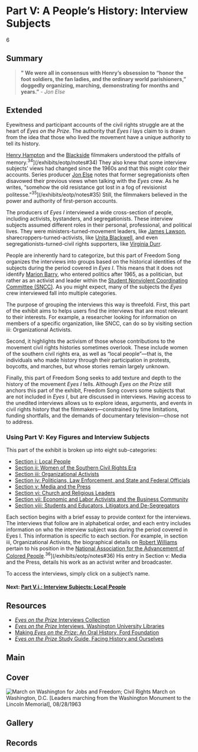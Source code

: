 # Part V: A People’s History: Interview Subjects

6

## Summary

> **" We were all in consensus with Henry’s obsession to “honor the foot soldiers, the fan ladies, and the ordinary world parishioners,” doggedly organizing, marching, demonstrating for months and years.”** - *Jon Else*

## Extended

Eyewitness and participant accounts of the civil rights struggle are at the heart of *Eyes on the Prize*. The authority that *Eyes I* lays claim to is drawn from the idea that those who lived the movement have a unique authority to tell its history. 

[Henry Hampton](/2-making-television-history#HenryHampton) and the [Blackside](/2-making-television-history#Blackside) filmmakers understood the pitfalls of memory.<sup>34</sup>](/exhibits/eotp/notes#34) They also knew that some interview subjects’ views had changed since the 1960s and that this might color their accounts. Series producer [Jon Else](/2-making-television-history#JonElse) notes that former segregationists often disavowed their previous views when talking with the *Eyes* crew. As he writes, “somehow the old resistance got lost in a fog of revisionist politesse.”<sup>35</sup>](/exhibits/eotp/notes#35) Still, the filmmakers believed in the power and authority of first-person accounts. 

The producers of *Eyes I* interviewed a wide cross-section of people, including activists, bystanders, and segregationists. These interview subjects assumed different roles in their personal, professional, and political lives. They were ministers-turned-movement leaders, like [James Lawson](https://americanarchive.org/catalog/cpb-aacip_151-1c1td9ns49), sharecroppers-turned-activists, like [Unita Blackwell](https://americanarchive.org/catalog/cpb-aacip_151-0r9m32nw0m), and even segregationists-turned-civil rights supporters, like [Virginia Durr](https://americanarchive.org/catalog/cpb-aacip_151-1j9765b34k). 

People are inherently hard to categorize, but this part of Freedom Song organizes the interviews into groups based on the historical identities of the subjects during the period covered in *Eyes I*. This means that it does not identify [Marion Barry](https://americanarchive.org/catalog/cpb-aacip_151-6d5p844721), who entered politics after 1965, as a politician, but rather as an activist and leader within the [Student Nonviolent Coordinating Committee (SNCC)](https://snccdigital.org/inside-sncc/the-story-of-sncc/). As you might expect, many of the subjects the *Eyes* crew interviewed fall into multiple categories. 

The purpose of grouping the interviews this way is threefold. First, this part of the exhibit aims to helps users find the interviews that are most relevant to their interests. For example, a researcher looking for information on members of a specific organization, like SNCC, can do so by visiting section iii: Organizational Activists.

Second, it highlights the activism of those whose contributions to the movement civil rights histories sometimes overlook. These include women of the southern civil rights era, as well as “local people”—that is, the individuals who made history through their participation in protests, boycotts, and marches, but whose stories remain largely unknown.

Finally, this part of Freedom Song seeks to add texture and depth to the history of the movement *Eyes I* tells. Although *Eyes on the Prize* still anchors this part of the exhibit, Freedom Song covers some subjects that are not included in *Eyes I*, but are discussed in interviews. Having access to the unedited interviews allows us to explore ideas, arguments, and events in civil rights history that the filmmakers—constrained by time limitations, funding shortfalls, and the demands of documentary television—chose not to address.

### Using Part V: Key Figures and Interview Subjects

This part of the exhibit is broken up into eight sub-categories: 

-	[Section i: Local People](/exhibits/eotp/5-1-local-people)
-	[Section ii: Women of the Southern Civil Rights Era](/exhibits/eotp/5-2-women)
-	[Section iii: Organizational Activists](/exhibits/eotp/5-3-organizational-activists)
-	[Section iv: Politicians, Law Enforcement, and State and Federal Officials](/exhibits/eotp/5-4-officials)
-	[Section v: Media and the Press](/exhibits/eotp/5-5-media)
-	[Section vi: Church and Religious Leaders](/exhibits/eotp/5-6-religious-leaders)
-	[Section vii: Economic and Labor Activists and the Business Community](/exhibits/eotp/5-7-labor-business)
-	[Section viii: Students and Educators, Litigators and De-Segregators](/exhibits/eotp/5-8-students-educators)

Each section begins with a brief essay to provide context for the interviews. The interviews that follow are in alphabetical order, and each entry includes information on who the interview subject was during the period covered in Eyes I. This information is specific to each section. For example, in section iii, Organizational Activists, the biographical details on [Robert Williams](https://americanarchive.org/catalog/cpb-aacip_151-5t3fx74m3w#at_524_s) pertain to his position in the [National Association for the Advancement of Colored People](https://www.naacp.org/nations-premier-civil-rights-organization/).<sup>36</sup>](/exhibits/eotp/notes#36)  His entry in Section v: Media and the Press, details his work as an activist writer and broadcaster. 

To access the interviews, simply click on a subject’s name.


#### Next: [Part V.i.: Interview Subjects: Local People](/exhibits/eotp/5-1-local-people)

## Resources

- [*Eyes on the Prize* Interviews Collection](https://americanarchive.org/special_collections/eotp-i-interviews)
- [*Eyes on the Prize* Interviews, Washington University Libraries](http://digital.wustl.edu/eyesontheprize/)
- [Making *Eyes on the Prize*: An Oral History, Ford Foundation](https://www.fordfoundation.org/just-matters/ford-forum/making-eyes-on-the-prize-an-oral-history/)
- [*Eyes on the Prize* Study Guide, Facing History and Ourselves](https://www.facinghistory.org/books-borrowing/eyes-prize-americas-civil-rights-movement)

## Main

## Cover
  <img title="Cover Image" alt="March on Washington for Jobs and Freedom; Civil Rights March on Washington, D.C. [Leaders marching from the Washington Monument to the Lincoln Memorial], 08/28/1963" src="https://s3.amazonaws.com/americanarchive.org/exhibits/interview-subjects.jpg">

## Gallery

## Records

